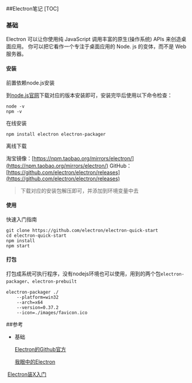 ##Electron笔记
[TOC]

### 基础

Electron 可以让你使用纯 JavaScript 调用丰富的原生(操作系统) APIs 来创造桌面应用。 你可以把它看作一个专注于桌面应用的 Node. js 的变体，而不是 Web 服务器。

#### 安装

前置依赖node.js安装

到[node.js官网](https://nodejs.org/en/)下载对应的版本安装即可，安装完毕后使用以下命令检查：

```shell
node -v
npm -v 
```

在线安装

```shell
npm install electron electron-packager
```

离线下载

淘宝镜像：[https://npm.taobao.org/mirrors/electron/](https://npm.taobao.org/mirrors/electron/) 
GitHub：[https://github.com/electron/electron/releases](https://github.com/electron/electron/releases) 

>  下载对应的安装包解压即可，并添加到环境变量中去

#### 使用

快速入门指南

```shell
git clone https://github.com/electron/electron-quick-start
cd electron-quick-start
npm install
npm start
```

#### 打包

打包成系统可执行程序，没有nodejs环境也可以使用，用到的两个包`electron-packager`、`electron-prebuilt`

```shell
electron-packager ./  
	--platform=win32 
	--arch=x64 
	--version=0.37.2 
	--icon=./images/favicon.ico

```



 ##参考

- 基础

  [Electron的Github官方](https://github.com/electron/electron)

  [我眼中的Electron](https://segmentfault.com/a/1190000008205112)

​	[Electron装X入门](http://blog.csdn.net/cyzshenzhen/article/details/52669200)

